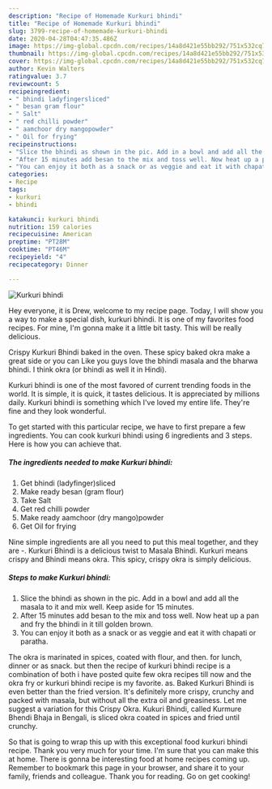 ```yaml
---
description: "Recipe of Homemade Kurkuri bhindi"
title: "Recipe of Homemade Kurkuri bhindi"
slug: 3799-recipe-of-homemade-kurkuri-bhindi
date: 2020-04-28T04:47:35.486Z
image: https://img-global.cpcdn.com/recipes/14a8d421e55bb292/751x532cq70/kurkuri-bhindi-recipe-main-photo.jpg
thumbnail: https://img-global.cpcdn.com/recipes/14a8d421e55bb292/751x532cq70/kurkuri-bhindi-recipe-main-photo.jpg
cover: https://img-global.cpcdn.com/recipes/14a8d421e55bb292/751x532cq70/kurkuri-bhindi-recipe-main-photo.jpg
author: Kevin Walters
ratingvalue: 3.7
reviewcount: 5
recipeingredient:
- " bhindi ladyfingersliced"
- " besan gram flour"
- " Salt"
- " red chilli powder"
- " aamchoor dry mangopowder"
- " Oil for frying"
recipeinstructions:
- "Slice the bhindi as shown in the pic. Add in a bowl and add all the masala to it and mix well. Keep aside for 15 minutes."
- "After 15 minutes add besan to the mix and toss well. Now heat up a pan and fry the bhindi in it till golden brown."
- "You can enjoy it both as a snack or as veggie and eat it with chapati or paratha."
categories:
- Recipe
tags:
- kurkuri
- bhindi

katakunci: kurkuri bhindi 
nutrition: 159 calories
recipecuisine: American
preptime: "PT28M"
cooktime: "PT46M"
recipeyield: "4"
recipecategory: Dinner

---
```



![Kurkuri bhindi](https://img-global.cpcdn.com/recipes/14a8d421e55bb292/751x532cq70/kurkuri-bhindi-recipe-main-photo.jpg)

Hey everyone, it is Drew, welcome to my recipe page. Today, I will show you a way to make a special dish, kurkuri bhindi. It is one of my favorites food recipes. For mine, I'm gonna make it a little bit tasty. This will be really delicious.

Crispy Kurkuri Bhindi baked in the oven. These spicy baked okra make a great side or you can Like you guys love the bhindi masala and the bharwa bhindi. I think okra (or bhindi as well it in Hindi).

Kurkuri bhindi is one of the most favored of current trending foods in the world. It is simple, it is quick, it tastes delicious. It is appreciated by millions daily. Kurkuri bhindi is something which I've loved my entire life. They're fine and they look wonderful.


To get started with this particular recipe, we have to first prepare a few ingredients. You can cook kurkuri bhindi using 6 ingredients and 3 steps. Here is how you can achieve that.

<!--inarticleads1-->

##### The ingredients needed to make Kurkuri bhindi:

1. Get  bhindi (ladyfinger)sliced
1. Make ready  besan (gram flour)
1. Take  Salt
1. Get  red chilli powder
1. Make ready  aamchoor (dry mango)powder
1. Get  Oil for frying


Nine simple ingredients are all you need to put this meal together, and they are -. Kurkuri Bhindi is a delicious twist to Masala Bhindi. Kurkuri means crispy and Bhindi means okra. This spicy, crispy okra is simply delicious. 

<!--inarticleads2-->

##### Steps to make Kurkuri bhindi:

1. Slice the bhindi as shown in the pic. Add in a bowl and add all the masala to it and mix well. Keep aside for 15 minutes.
1. After 15 minutes add besan to the mix and toss well. Now heat up a pan and fry the bhindi in it till golden brown.
1. You can enjoy it both as a snack or as veggie and eat it with chapati or paratha.


The okra is marinated in spices, coated with flour, and then. for lunch, dinner or as snack. but then the recipe of kurkuri bhindi recipe is a combination of both i have posted quite few okra recipes till now and the okra fry or kurkuri bhindi recipe is my favorite. as. Baked Kurkuri Bhindi is even better than the fried version. It&#39;s definitely more crispy, crunchy and packed with masala, but without all the extra oil and greasiness. Let me suggest a variation for this Crispy Okra. Kukuri Bhindi, called Kurmure Bhendi Bhaja in Bengali, is sliced okra coated in spices and fried until crunchy. 

So that is going to wrap this up with this exceptional food kurkuri bhindi recipe. Thank you very much for your time. I'm sure that you can make this at home. There is gonna be interesting food at home recipes coming up. Remember to bookmark this page in your browser, and share it to your family, friends and colleague. Thank you for reading. Go on get cooking!

